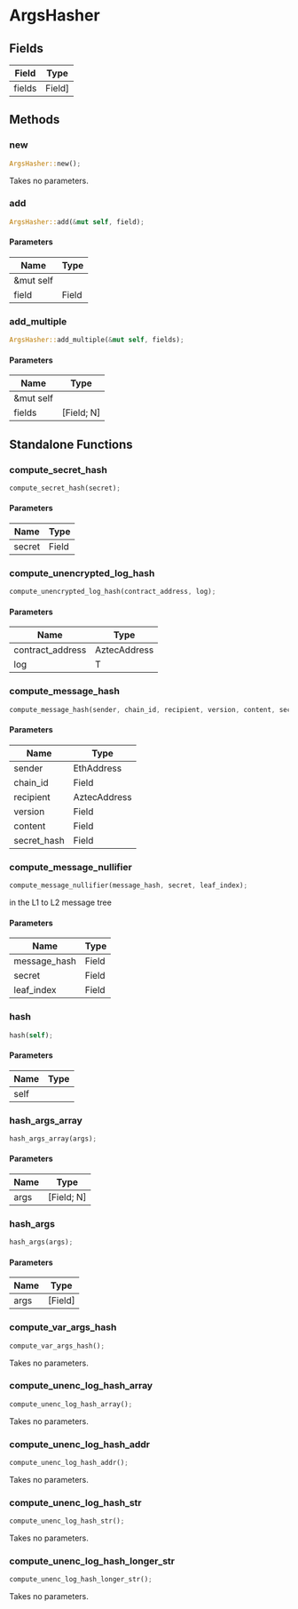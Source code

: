 # ArgsHasher

## Fields
| Field | Type |
| --- | --- |
| fields | Field] |

## Methods

### new

```rust
ArgsHasher::new();
```

Takes no parameters.

### add

```rust
ArgsHasher::add(&mut self, field);
```

#### Parameters
| Name | Type |
| --- | --- |
| &mut self |  |
| field | Field |

### add_multiple

```rust
ArgsHasher::add_multiple(&mut self, fields);
```

#### Parameters
| Name | Type |
| --- | --- |
| &mut self |  |
| fields | [Field; N] |

## Standalone Functions

### compute_secret_hash

```rust
compute_secret_hash(secret);
```

#### Parameters
| Name | Type |
| --- | --- |
| secret | Field |

### compute_unencrypted_log_hash

```rust
compute_unencrypted_log_hash(contract_address, log);
```

#### Parameters
| Name | Type |
| --- | --- |
| contract_address | AztecAddress |
| log | T |

### compute_message_hash

```rust
compute_message_hash(sender, chain_id, recipient, version, content, secret_hash);
```

#### Parameters
| Name | Type |
| --- | --- |
| sender | EthAddress |
| chain_id | Field |
| recipient | AztecAddress |
| version | Field |
| content | Field |
| secret_hash | Field |

### compute_message_nullifier

```rust
compute_message_nullifier(message_hash, secret, leaf_index);
```

in the L1 to L2 message tree

#### Parameters
| Name | Type |
| --- | --- |
| message_hash | Field |
| secret | Field |
| leaf_index | Field |

### hash

```rust
hash(self);
```

#### Parameters
| Name | Type |
| --- | --- |
| self |  |

### hash_args_array

```rust
hash_args_array(args);
```

#### Parameters
| Name | Type |
| --- | --- |
| args | [Field; N] |

### hash_args

```rust
hash_args(args);
```

#### Parameters
| Name | Type |
| --- | --- |
| args | [Field] |

### compute_var_args_hash

```rust
compute_var_args_hash();
```

Takes no parameters.

### compute_unenc_log_hash_array

```rust
compute_unenc_log_hash_array();
```

Takes no parameters.

### compute_unenc_log_hash_addr

```rust
compute_unenc_log_hash_addr();
```

Takes no parameters.

### compute_unenc_log_hash_str

```rust
compute_unenc_log_hash_str();
```

Takes no parameters.

### compute_unenc_log_hash_longer_str

```rust
compute_unenc_log_hash_longer_str();
```

Takes no parameters.

